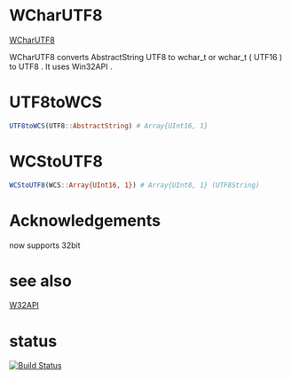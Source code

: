 WCharUTF8
=========

[WCharUTF8](https://github.com/HatsuneMiku/WCharUTF8.jl)

WCharUTF8 converts AbstractString UTF8 to wchar_t or wchar_t ( UTF16 ) to UTF8 .
It uses Win32API .


# UTF8toWCS

```julia
UTF8toWCS(UTF8::AbstractString) # Array{UInt16, 1}
```


# WCStoUTF8

```julia
WCStoUTF8(WCS::Array{UInt16, 1}) # Array{UInt8, 1} (UTF8String)
```


# Acknowledgements

now supports 32bit


# see also

[W32API](https://github.com/HatsuneMiku/W32API.jl)

# status

[![Build Status](https://travis-ci.org/HatsuneMiku/WCharUTF8.jl.svg?branch=master)](https://travis-ci.org/HatsuneMiku/WCharUTF8.jl)
